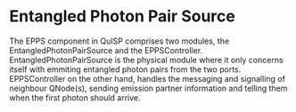 # Entangled Photon Pair Source

The EPPS component in QuISP comprises two modules, the EntangledPhotonPairSource and the EPPSController.
EntangledPhotonPairSource is the physical module where it only concerns itself with emmiting entangled photon pairs from the two ports.
EPPSController on the other hand, handles the messaging and signalling of neighbour QNode(s), sending emission partner information and telling them when the first photon should arrive.
